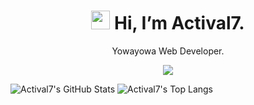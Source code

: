 <div align="center">
<h1>
<img src="https://media.giphy.com/media/hvRJCLFzcasrR4ia7z/giphy.gif" width="30px"/>
Hi, I’m Actival7.
</h1>
<p>Yowayowa Web Developer.</p>
  <picture>
  <source
    srcset="https://github-readme-stats.vercel.app/api?username=Actival7&show_icons=true&theme=dark"
    media="(prefers-color-scheme: dark)"
  />
  <source
    srcset="https://github-readme-stats.vercel.app/api?username=Actival7&show_icons=true"
    media="(prefers-color-scheme: light), (prefers-color-scheme: no-preference)"
  />
  <img src="https://github-readme-stats.vercel.app/api?username=Actival7&show_icons=true" />
</picture>
</div>

![Actival7's GitHub Stats](https://github-readme-stats.vercel.app/api?username=Actival7&show_icons=true)
![Actival7's Top Langs](https://github-readme-stats.vercel.app/api/top-langs/?username=Actival7&size_weight=0.5&count_weight=0.5&langs_count=20)
